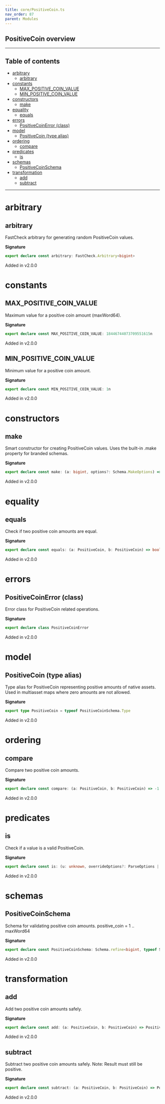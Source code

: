 ```yaml
---
title: core/PositiveCoin.ts
nav_order: 87
parent: Modules
---
```


## PositiveCoin overview

---

<h2 class="text-delta">Table of contents</h2>

- [arbitrary](#arbitrary)
  - [arbitrary](#arbitrary-1)
- [constants](#constants)
  - [MAX_POSITIVE_COIN_VALUE](#max_positive_coin_value)
  - [MIN_POSITIVE_COIN_VALUE](#min_positive_coin_value)
- [constructors](#constructors)
  - [make](#make)
- [equality](#equality)
  - [equals](#equals)
- [errors](#errors)
  - [PositiveCoinError (class)](#positivecoinerror-class)
- [model](#model)
  - [PositiveCoin (type alias)](#positivecoin-type-alias)
- [ordering](#ordering)
  - [compare](#compare)
- [predicates](#predicates)
  - [is](#is)
- [schemas](#schemas)
  - [PositiveCoinSchema](#positivecoinschema)
- [transformation](#transformation)
  - [add](#add)
  - [subtract](#subtract)

---

# arbitrary

## arbitrary

FastCheck arbitrary for generating random PositiveCoin values.

**Signature**

```ts
export declare const arbitrary: FastCheck.Arbitrary<bigint>
```

Added in v2.0.0

# constants

## MAX_POSITIVE_COIN_VALUE

Maximum value for a positive coin amount (maxWord64).

**Signature**

```ts
export declare const MAX_POSITIVE_COIN_VALUE: 18446744073709551615n
```

Added in v2.0.0

## MIN_POSITIVE_COIN_VALUE

Minimum value for a positive coin amount.

**Signature**

```ts
export declare const MIN_POSITIVE_COIN_VALUE: 1n
```

Added in v2.0.0

# constructors

## make

Smart constructor for creating PositiveCoin values.
Uses the built-in .make property for branded schemas.

**Signature**

```ts
export declare const make: (a: bigint, options?: Schema.MakeOptions) => bigint
```

Added in v2.0.0

# equality

## equals

Check if two positive coin amounts are equal.

**Signature**

```ts
export declare const equals: (a: PositiveCoin, b: PositiveCoin) => boolean
```

Added in v2.0.0

# errors

## PositiveCoinError (class)

Error class for PositiveCoin related operations.

**Signature**

```ts
export declare class PositiveCoinError
```

Added in v2.0.0

# model

## PositiveCoin (type alias)

Type alias for PositiveCoin representing positive amounts of native assets.
Used in multiasset maps where zero amounts are not allowed.

**Signature**

```ts
export type PositiveCoin = typeof PositiveCoinSchema.Type
```

Added in v2.0.0

# ordering

## compare

Compare two positive coin amounts.

**Signature**

```ts
export declare const compare: (a: PositiveCoin, b: PositiveCoin) => -1 | 0 | 1
```

Added in v2.0.0

# predicates

## is

Check if a value is a valid PositiveCoin.

**Signature**

```ts
export declare const is: (u: unknown, overrideOptions?: ParseOptions | number) => u is bigint
```

Added in v2.0.0

# schemas

## PositiveCoinSchema

Schema for validating positive coin amounts.
positive_coin = 1 .. maxWord64

**Signature**

```ts
export declare const PositiveCoinSchema: Schema.refine<bigint, typeof Schema.BigInt>
```

Added in v2.0.0

# transformation

## add

Add two positive coin amounts safely.

**Signature**

```ts
export declare const add: (a: PositiveCoin, b: PositiveCoin) => PositiveCoin
```

Added in v2.0.0

## subtract

Subtract two positive coin amounts safely.
Note: Result must still be positive.

**Signature**

```ts
export declare const subtract: (a: PositiveCoin, b: PositiveCoin) => PositiveCoin
```

Added in v2.0.0
